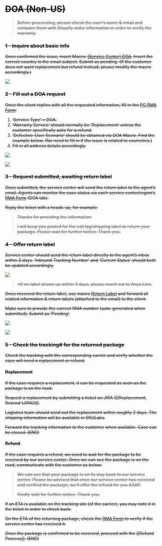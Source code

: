 # ~~DOA (Non-US)~~

> ~~Before proceeding, please check the user's name & email and compare them with Shopify order information in order to verify the warranty.~~ 

### ~~1 - Inquire about basic info~~
~~Once confirmed the issue, insert Macro: <u>[Service Center] DOA</u>. Insert the correct country in the email subject. Submit as pending. (If the customer does not want replacement but refund instead, please modify the macro accordingly.)~~
   
~~![](https://lh6.googleusercontent.com/VWCN-i96sVs83WirSHbHUjLjE6IOMz_tEljtrtdN49Ku8VgFigOz_cE275qTC8_QTIU9UGzaP7dcyckopW74_JvDJBtfRRslCj1bil2P88Nod7buknQFs2nb2X5TB6VDXC0yx4HM3fVDeKj77K7VTp5_n4rGYeEgkfydUqVHygX-yywoKsjY20Ci_z1w)~~

### ~~2 - Fill out a DOA request~~
~~Once the client replies with all the requested information, fill in the [PG RMA Form](https://docs.google.com/forms/d/e/1FAIpQLSf5GIKG13O87EsoMWnhCpnZyUxLOqDISNz81wRifBN53Fp7Xw/viewform):~~

1.  ~~‘Service Type’ = DOA.~~
2.  ~~‘Warranty Service’ should normally be ‘Replacement’ unless the customer specifically asks for a refund.~~ 
3.  ~~‘Defective-User Scenario’ should be obtained via DOA Macro. Find the example below. (No need to fill in if the issue is related to cosmetics.)~~ 
4.  ~~Fill in all address details accordingly.~~

~~![](https://lh6.googleusercontent.com/EAamxZ1yeMdxamyiDcaYoAPlFajXdWvGS-nQRkYgw-Z_6UeDMm8pbuQdKlKz5m0ChN8Cx8ZXu1jEfxA4X6Hhyxnun4jTPbyQwhn3yE04ZLP4ndwsHvnLK4Lr9zev145jlL6oclvqWIdxX095VpBeq9pwhZQCVuGiKR9QFcSkdBRc6I3x6R1TuCSqJXiG)~~

~~![](https://lh3.googleusercontent.com/j401rXzMJqJLVK-tgrSg1LgZUYktWh_rpmjFZj-sP2fstrJgZUgJv7gl04lAuDv9-4-iZDyCvRlNAihqbXaYpVOrS-9MTiETTLu5KZ0Bifidrfy2mLS15IW4wYQHLqfHDkZ6dzjM4wVak6Vtt1SUGv5sDoIbCnwqKLEEZhnvPEPLFb0ZnWK_pLYOpIh2)~~

### ~~3 - Request submitted, awaiting return label~~
~~Once submitted, the service center will send the return label to the agent’s email. Agents can monitor the case status via each service center/region’s [RMA Form](https://drive.google.com/drive/folders/1fYeg8mAWoIm7QqNo04HF5kmb49IqBUpa?usp=sharing) (DOA tab).~~
   
~~Reply the ticket with a heads-up, for example:~~
   
> ~~Thanks for providing the information.~~ 
> 
> ~~I will keep you posted for the call tag/shipping label to return your package. Please wait for further notice. Thank you.~~

### ~~4 - Offer return label~~
~~Service center should send the return label directly to the agent’s inbox within 3 days. ‘Inbound Tracking Number’ and ‘Current Status’ should both be updated accordingly.~~
   
   ~~![](https://lh4.googleusercontent.com/lDx0h0DOqfyCQtzwrBgmCLRGjU4e3973SMu9CJ083jiRhrm2eW1XSKVY-PRJqQ-0QfEwTn8BV9-CKx3ezx5mL-zCERKlK5U9Tfp44TCqQctVWRghuoPpDF6ijgOuneo1WCN129s-YSs6s4pDsD_KNm9Oy50e_hXaVZ2eFaur3wcfDkPvcmNevkKHRcKn)~~
   
> ~~*If no label shows up within 3 days, please reach out to Anya Lien.~~
   
~~Once received the return label, use macro <u>Return Label</u> and forward all related information & return labels (attached to the email) to the client.~~

~~Make sure to provide the correct RMA number (auto-generated when submitted). Submit as ‘Pending’.~~

~~![](https://lh4.googleusercontent.com/54FhgPlTa3w9cALITaa9LQrd5N_ETRjhRIymbUjNbPsM6W8n7JeM2kvzGTIFMWn0Hnx47VfwtgjY4tKq_of1R7ZS5IXKoK_lnIiGa8Kq9_sYC0gsaEriwbHRfBwBWIgRPsVyy7QHzUm591f2etYhuXp-biuX6GcQl6kcqKXmN3nWZ8_QF1zEFRXA3rxk)~~

~~![](https://lh4.googleusercontent.com/aFXpy4fy14uQl2hD2arD2cgokM_9v7Meim6stgbBx43Tj7T4L6CHq2I1xwgx1d3cfFO4kL-2Z2ckRdwDAsJbrXSDXoL7V5pSynZBnQgU3XU2aFRFGJ-Bf1mtV5vk66sHEkcXKOHuAuncPKdBH4pB2j62xjxyI6OGtDiRQ4ygHlFgYaETt0UL456f1H4H)~~

### ~~5 - Check the tracking# for the returned package~~
~~Check the tracking with the corresponding carrier and verify whether the case will need a replacement or refund.~~

#### ~~Replacement~~
~~If the case requires a replacement, it can be requested as soon as the package is on the road.~~ 

~~Request a replacement by submitting a ticket on JIRA ([[Replacement, Resend (JIRA)]]).~~
   
~~Logistics team should send out the replacement within roughly 2 days. The shipping information will be available in SKULabs.~~
   
~~Forward the tracking information to the customer when available. Case can be closed. (END)~~


#### ~~Refund~~
~~If the case requires a refund, we need to wait for the package to be received by our service center. Once we can see the package is on the road, communicate with the customer as below:~~

> ~~We can see that your package is on its way back to our service center. Please be advised that once our service center has received and verified the package, we'll offer the refund for you ASAP.~~
> 
> ~~Kindly wait for further notice. Thank you.~~

~~If an ETA is available on the tracking site (of the carrier), you may note it in the ticket in order to check back.~~

~~On the ETA of the returning package, check the [RMA Form](https://drive.google.com/drive/folders/1fYeg8mAWoIm7QqNo04HF5kmb49IqBUpa?usp=sharing) to verify if the service center has received it.~~ 

~~Once the package is confirmed to be received, proceed with the [[Refund Process]]. (END)~~